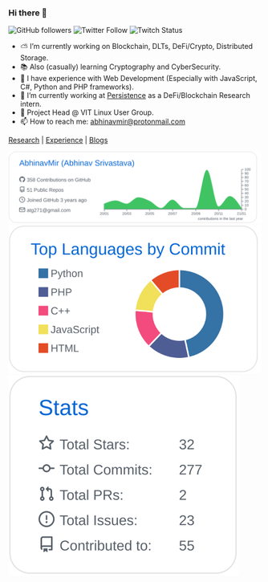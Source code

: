 ### Hi there 👋
![GitHub followers](https://img.shields.io/github/followers/abhinavmir?style=social) ![Twitter Follow](https://img.shields.io/twitter/follow/abhinavmir?style=social) ![Twitch Status](https://img.shields.io/twitch/status/abhinavmir?style=social)
- ⛅️ I’m currently working on Blockchain, DLTs, DeFi/Crypto, Distributed Storage.
- 📚 Also (casually) learning Cryptography and CyberSecurity.
- 🎈 I have experience with Web Development (Especially with JavaScript, C#, Python and PHP frameworks).
- 📂 I’m currently working at <a href="https://persistence.one">Persistence</a> as a DeFi/Blockchain Research intern.
- 🐧 Project Head @ VIT Linux User Group.
- 📫 How to reach me: abhinavmir@protonmail.com 

[Research](https://www.researchgate.net/profile/Abhinav_Srivastava34) | [Experience](https://abhinavmir.netlify.app/experience/) | [Blogs](medium.com/@abhinavmir)

[![](./profile-summary-card-output/github/0-profile-details.svg)](https://github.com/vn7n24fzkq/github-profile-summary-cards)
[![](./profile-summary-card-output/github/2-most-commit-language.svg)](https://github.com/vn7n24fzkq/github-profile-summary-cards)
[![](./profile-summary-card-output/github/3-stats.svg)](https://github.com/vn7n24fzkq/github-profile-summary-cards)

